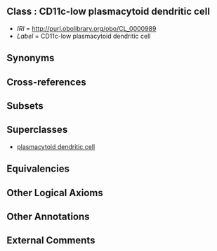 
## Class : CD11c-low plasmacytoid dendritic cell

 * *IRI* = http://purl.obolibrary.org/obo/CL_0000989
 * *Label* = CD11c-low plasmacytoid dendritic cell

## Synonyms


## Cross-references


## Subsets


## Superclasses

 * [plasmacytoid dendritic cell](../../CL/84/CL_0000784.md)

## Equivalencies


## Other Logical Axioms


## Other Annotations


## External Comments

